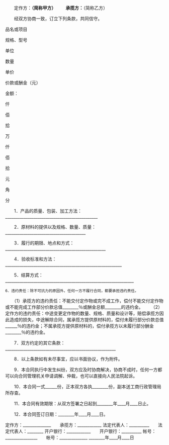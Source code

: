
 


　　定作方：______________（简称甲方） 
　　承揽方：______________（简称乙方）


　　经双方协商一致，订立下列条款，共同信守。






 

  

   

品名或项目


   

规格、型号


   

单位


   

数量


   

单价


   

价款或酬金（元）


  

  

   

 




   

 




   

 




   

 




   

 




   

 




  

  

   

 




   

 




   

 




   

 




   

 




   

 




  

  

   

 




   

 




   

 




   

 




   

 




   

 




  

  

   

金额：

  
仟 
 

 
佰 
 

 
拾 
 

 
万 
 

 
仟 
 

 
佰 
 

 
拾 
 

 
元 
 

 
角 
 

 
分



  

 




 
　　1．产品的质量、包装、加工方法：______________________________________________





　　2．原材料的提供以及规格、数量、质量：________________________________________


　　3．履行的期限、地点和方式：__________________________________________________


　　4．验收标准和方法：__________________________________________________________


　　5．结算方式：________________________________________________________________


    6．违约责任：除不可抗力的原因外，任何一方不履行合同，都要承担违约责任。 
　　（1）承揽方的违约责任：不能交付定作物或完不成工作，偿付不能交付定作物或不能完成工作部分价款总值________％或酬金总额________的违约金。 
　　（2）定作方的违约责任：中途变更定作物的数量、规格、质量和设计等，赔偿承揽方因此造成的损失，中途解除合同，属承揽方提供原材料的，偿付未履行部分价款总值______％的违约金；不属承揽方提供原材料的，偿付承揽方以未履行部分酬金________％的违约金。
 
　　7．双方约定的其它条款：_______________________________________________________
 
　　8．以上条款如有未尽事宜，应以书面协议，作为附件。
 
　　9．本合同执行中发生纠纷，双方应及时协商解决，协商不成时，任何一方都可以向合同管理机关申请调解、仲裁，也可以直接向人民法院起诉。


　　10．本合同一式______份，正本双方各执________份，副本送工商行政管理局所存查。
 
　　11．本合同有效期限：从双方签署之日起到________年____月____日止。
 
　　12．本合同签订日期：________年____月____日。


 


定作方：______________　　承揽方：____________
法定代表人：__________　　法定代表人：________
开户银行：____________　　开户银行：__________
帐号：________________　　帐号：______________
________年____月____日                        
 


 

 
 
 
 
 
  


  
 

  


  


  
 
 
 
 

